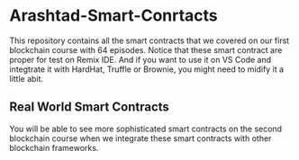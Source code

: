 # Arashtad-Smart-Conrtacts

This repository contains all the smart contracts that we covered on our first blockchain course with 64 episodes. Notice that these smart contract are proper for test on Remix IDE. And if you want to use it on VS Code and integtrate it with HardHat, Truffle or Brownie, you might need to midify it a little abit.

## Real World Smart Contracts

You will be able to see more sophisticated smart contracts on the second blockchain course when we integrate these smart contracts with other blockchain frameworks.

